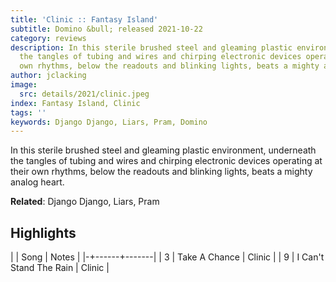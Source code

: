 ```yaml
---
title: 'Clinic :: Fantasy Island'
subtitle: Domino &bull; released 2021-10-22
category: reviews
description: In this sterile brushed steel and gleaming plastic environment, underneath
  the tangles of tubing and wires and chirping electronic devices operating at their
  own rhythms, below the readouts and blinking lights, beats a mighty analog heart.
author: jclacking
image:
  src: details/2021/clinic.jpeg
index: Fantasy Island, Clinic
tags: ''
keywords: Django Django, Liars, Pram, Domino
---
```

In this sterile brushed steel and gleaming plastic environment, underneath the tangles of tubing and wires and chirping electronic devices operating at their own rhythms, below the readouts and blinking lights, beats a mighty analog heart.<!--more-->

**Related**: Django Django, Liars, Pram

## Highlights

| | Song | Notes |
|-+------+-------|
| 3 | Take A Chance | Clinic |
| 9 | I Can't Stand The Rain | Clinic |


